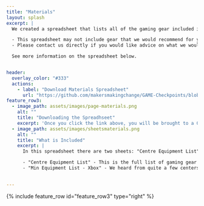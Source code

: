```yaml
---
title: "Materials"
layout: splash
excerpt: |
  We created a spreadsheet that lists all of the gaming gear included in a GAME Checkpoint space.

  - This spreadsheet may not include gear that we would recommend for your space.
  - Please contact us directly if you would like advice on what we would recommend for your accessible gaming space.

  See more information on the spreadsheet below.


header:
  overlay_color: "#333"
  actions:
    - label: "Download Materials Spreadsheet"
      url: "https://github.com/makersmakingchange/GAME-Checkpoints/blob/main/Materials_and_Devices/Adaptive%20Gaming%20Centre%20Equipment%20List.xlsx" 
feature_row3:
  - image_path: assets/images/page-materials.png
    alt: ""
    title: "Downloading the Spreadhseet"
    excerpt: 'Once you click the link above, you will be brought to a GitHub page. Look to the right side of the screen and you will see a downwards arrow (⇩) to download the spreadsheet'
  - image_path: assets/images/sheetsmaterials.png
    alt: ""
    title: "What is Included"
    excerpt: |
      In this spreadsheet there are two sheets: "Centre Equipment List" and "Min Equipment List - Xbox".

      - "Centre Equipment List" - This is the full list of gaming gear that was given to many of the centers. You can use this to help inform you of the various gaming gear and AT to create an accessible gaming space. Or if you are a GAME Checkpoint, you can use this to get more info on your devices.
      - "Min Equipment List - Xbox" - We heard from quite a few centers that currently have an Xbox One or Xbox Series X|S that are looking for a smaller list of gear they would need to start a mini accessible gaming space.

  
---
```





{% include feature_row id="feature_row3" type="right" %}
